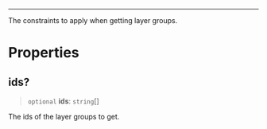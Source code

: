 ***

The constraints to apply when getting layer groups.

# Properties

## ids?

> `optional` **ids**: `string`\[]

The ids of the layer groups to get.
